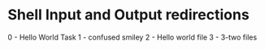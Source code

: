 # Shell Input and Output redirections
0 - Hello World Task
1 - confused smiley
2 - Hello world file
3 - 3-two files
